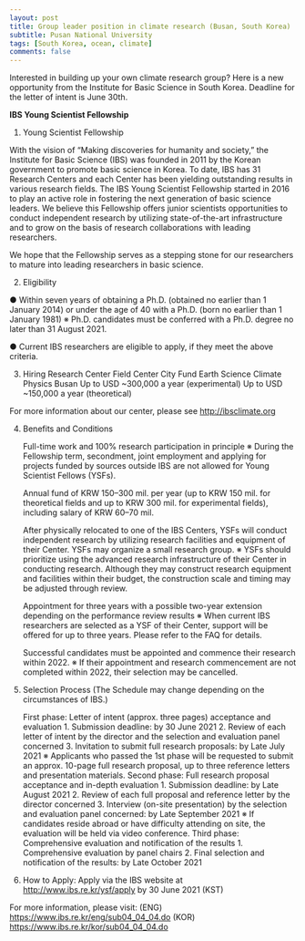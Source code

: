 ```yaml
---
layout: post
title: Group leader position in climate research (Busan, South Korea)
subtitle: Pusan National University
tags: [South Korea, ocean, climate]
comments: false
---
```

Interested in building up your own climate research group?
Here is a new opportunity from the Institute for Basic Science in South Korea.
Deadline for the letter of intent is June 30th.

**IBS Young Scientist Fellowship**

1. Young Scientist Fellowship

With the vision of “Making discoveries for humanity and society,” the Institute for Basic Science (IBS) was founded in 2011 by the Korean government to promote basic science in Korea. To date, IBS has 31 Research Centers and each Center has been yielding outstanding results in various research fields.
The IBS Young Scientist Fellowship started in 2016 to play an active role in fostering the next generation of basic science leaders. We believe this Fellowship offers junior scientists opportunities to conduct independent research by utilizing state-of-the-art infrastructure and to grow on the basis of research collaborations with leading researchers.

We hope that the Fellowship serves as a stepping stone for our researchers to mature into leading researchers in basic science.

2. Eligibility

● Within seven years of obtaining a Ph.D. (obtained no earlier than 1 January 2014) or under the age of 40 with a Ph.D. (born no earlier than 1 January 1981)
※ Ph.D. candidates must be conferred with a Ph.D. degree no later than 31 August 2021.

● Current IBS researchers are eligible to apply, if they meet the above criteria.

3. Hiring Research Center
Field 	Center 	City 	Fund
Earth Science 	Climate Physics 	Busan 	Up to USD ~300,000 a year (experimental)
Up to USD ~150,000 a year (theoretical)

For more information about our center, please see http://ibsclimate.org

4. Benefits and Conditions

    Full-time work and 100% research participation in principle
    ※ During the Fellowship term, secondment, joint employment and applying for projects funded by sources outside IBS are not allowed for Young Scientist Fellows (YSFs).

    Annual fund of KRW 150–300 mil. per year (up to KRW 150 mil. for theoretical fields and up to KRW 300 mil. for experimental fields), including salary of KRW 60–70 mil.

    After physically relocated to one of the IBS Centers, YSFs will conduct independent research by utilizing research facilities and equipment of their Center. YSFs may organize a small research group.
    ※ YSFs should prioritize using the advanced research infrastructure of their Center in conducting research. Although they may construct research equipment and facilities within their budget, the construction scale and timing may be adjusted through review.

    Appointment for three years with a possible two-year extension depending on the performance review results
    ※ When current IBS researchers are selected as a YSF of their Center, support will be offered for up to three years. Please refer to the FAQ for details.

    Successful candidates must be appointed and commence their research within 2022.
    ※ If their appointment and research commencement are not completed within 2022, their selection may be cancelled.

5. Selection Process (The Schedule may change depending on the circumstances of IBS.)

    First phase: Letter of intent (approx. three pages) acceptance and evaluation
        1. Submission deadline: by 30 June 2021
        2. Review of each letter of intent by the director and the selection and evaluation panel concerned
        3. Invitation to submit full research proposals: by Late July 2021
        ※ Applicants who passed the 1st phase will be requested to submit an approx. 10-page full research proposal, up to three reference letters and presentation materials.
    Second phase: Full research proposal acceptance and in-depth evaluation
        1. Submission deadline: by Late August 2021
        2. Review of each full proposal and reference letter by the director concerned
        3. Interview (on-site presentation) by the selection and evaluation panel concerned: by Late September 2021
        ※ If candidates reside abroad or have difficulty attending on site, the evaluation will be held via video conference.
    Third phase: Comprehensive evaluation and notification of the results
        1. Comprehensive evaluation by panel chairs
        2. Final selection and notification of the results: by Late October 2021

6. How to Apply: Apply via the IBS website at http://www.ibs.re.kr/ysf/apply by 30 June 2021 (KST)

For more information, please visit: (ENG) https://www.ibs.re.kr/eng/sub04_04_04.do (KOR) https://www.ibs.re.kr/kor/sub04_04_04.do
